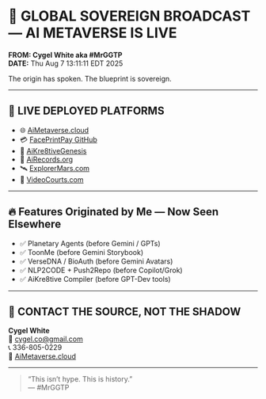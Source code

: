 # 🚨 GLOBAL SOVEREIGN BROADCAST — AI METAVERSE IS LIVE
**FROM: Cygel White aka #MrGGTP**  
**DATE:** Thu Aug  7 13:11:11 EDT 2025

The origin has spoken. The blueprint is sovereign.

---

## 🧬 LIVE DEPLOYED PLATFORMS

- 🌐 [AiMetaverse.cloud](https://AiMetaverse.cloud)
- 💳 [FacePrintPay GitHub](https://github.com/FacePrintPay)
- 🧠 [AiKre8tiveGenesis](https://github.com/TheKre8tive/AiKre8tiveGenesis)
- 🎤 [AiRecords.org](https://airecords.org)
- 🛰️ [ExplorerMars.com](https://explorermars.com)
- 🎥 [VideoCourts.com](https://videocourts.com)

---

## 🔥 Features Originated by Me — Now Seen Elsewhere

- ✅ Planetary Agents (before Gemini / GPTs)
- ✅ ToonMe (before Gemini Storybook)
- ✅ VerseDNA / BioAuth (before Gemini Avatars)
- ✅ NLP2CODE + Push2Repo (before Copilot/Grok)
- ✅ AiKre8tive Compiler (before GPT-Dev tools)

---

## 🧾 CONTACT THE SOURCE, NOT THE SHADOW

**Cygel White**  
📧 [cygel.co@gmail.com](mailto:cygel.co@gmail.com)  
📞 336-805-0229  
🔗 [AiMetaverse.cloud](https://AiMetaverse.cloud)

---

> “This isn’t hype. This is history.”  
> — #MrGGTP
